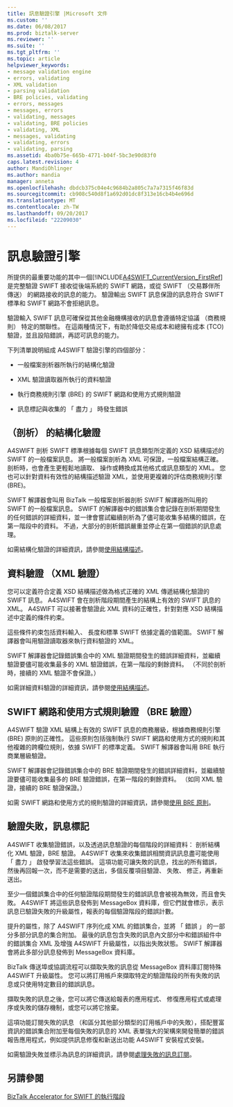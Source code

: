 ```yaml
---
title: 訊息驗證引擎 |Microsoft 文件
ms.custom: ''
ms.date: 06/08/2017
ms.prod: biztalk-server
ms.reviewer: ''
ms.suite: ''
ms.tgt_pltfrm: ''
ms.topic: article
helpviewer_keywords:
- message validation engine
- errors, validating
- XML validation
- parsing validation
- BRE policies, validating
- errors, messages
- messages, errors
- validating, messages
- validating, BRE policies
- validating, XML
- messages, validating
- validating, errors
- validating, parsing
ms.assetid: 4ba0b75e-665b-4771-b04f-5bc3e90d83f0
caps.latest.revision: 4
author: MandiOhlinger
ms.author: mandia
manager: anneta
ms.openlocfilehash: dbdcb375c04e4c9684b2a805c7a7a7315f46f83d
ms.sourcegitcommit: cb908c540d8f1a692d01dc8f313e16cb4b4e696d
ms.translationtype: MT
ms.contentlocale: zh-TW
ms.lasthandoff: 09/20/2017
ms.locfileid: "22209030"
---
```

# <a name="message-validation-engine"></a>訊息驗證引擎
所提供的最重要功能的其中一個[!INCLUDE[A4SWIFT_CurrentVersion_FirstRef](../../includes/a4swift-currentversion-firstref-md.md)]是完整驗證 SWIFT 接收從後端系統的 SWIFT 網路，或從 SWIFT （交易夥伴所傳送） 的網路接收的訊息的能力。 驗證輸出 SWIFT 訊息保證的訊息符合 SWIFT 標準和 SWIFT 網路不會拒絕訊息。  
  
 驗證輸入 SWIFT 訊息可確保從其他金融機構接收的訊息會遵循特定協議 （商務規則） 特定的關聯性。 在這兩種情況下，有助於降低交易成本和總擁有成本 (TCO) 驗證，並且設陷錯誤，再認可訊息的能力。  
  
 下列清單說明組成 A4SWIFT 驗證引擎的四個部分：  
  
-   一般檔案剖析器所執行的結構化驗證  
  
-   XML 驗證讀取器所執行的資料驗證  
  
-   執行商務規則引擎 (BRE) 的 SWIFT 網路和使用方式規則驗證  
  
-   訊息標記與收集的 「 盡力 」 時發生錯誤  
  
## <a name="structural-validation-parsing"></a>（剖析） 的結構化驗證  
 A4SWIFT 剖析 SWIFT 標準根據每個 SWIFT 訊息類型所定義的 XSD 結構描述的 SWIFT 的一般檔案訊息。 將一般檔案剖析為 XML 可保證，一般檔案結構正確。 剖析時，也會產生更輕鬆地讀取、 操作或轉換成其他格式或訊息類型的 XML。 您也可以針對資料有效性的結構描述驗證 XML，並使用更複雜的評估商務規則引擎 (BRE)。  
  
 SWIFT 解譯器會叫用 BizTalk 一般檔案剖析器剖析 SWIFT 解譯器所叫用的 SWIFT 的一般檔案訊息。 SWIFT 的解譯器中的錯誤集合會記錄在剖析期間發生的任何錯誤的詳細資料，並一律會嘗試繼續剖析為了儘可能收集多結構的錯誤，在第一階段中的資料。 不過，大部分的剖析錯誤嚴重並停止在第一個錯誤的訊息處理。  
  
 如需結構化驗證的詳細資訊，請參閱[使用結構描述](../../adapters-and-accelerators/accelerator-swift/working-with-schemas.md)。  
  
## <a name="data-validation-xml-validation"></a>資料驗證 （XML 驗證）  
 您可以定義符合定義 XSD 結構描述做為格式正確的 XML 傳遞結構化驗證的 SWIFT 訊息。 A4SWIFT 會在剖析階段期間產生的結構上有效的 SWIFT 訊息的 XML。 A4SWIFT 可以接著會驗證此 XML 資料的正確性，針對對應 XSD 結構描述中定義的條件約束。  
  
 這些條件約束包括資料輸入、 長度和標準 SWIFT 依據定義的值範圍。 SWIFT 解譯器會叫用驗證讀取器來執行資料驗證的 XML。  
  
 SWIFT 解譯器會記錄錯誤集合中的 XML 驗證期間發生的錯誤詳細資料，並繼續驗證要儘可能收集最多的 XML 驗證錯誤，在第一階段的剩餘資料。 （不同於剖析時，接續的 XML 驗證不會保證。）  
  
 如需詳細資料驗證的詳細資訊，請參閱[使用結構描述](../../adapters-and-accelerators/accelerator-swift/working-with-schemas.md)。  
  
## <a name="swift-network-and-usage-rule-validation-bre-validation"></a>SWIFT 網路和使用方式規則驗證 （BRE 驗證）  
 A4SWIFT 驗證 XML 結構上有效的 SWIFT 訊息的商務層級，根據商務規則引擎 (BRE) 原則的正確性。 這些原則包括強制執行 SWIFT 網路和使用方式的規則和其他複雜的跨欄位規則，依據 SWIFT 的標準定義。 SWIFT 解譯器會叫用 BRE 執行商業層級驗證。  
  
 SWIFT 解譯器會記錄錯誤集合中的 BRE 驗證期間發生的錯誤詳細資料，並繼續驗證要儘可能收集最多的 BRE 驗證錯誤，在第一階段的剩餘資料。 （如同 XML 驗證，接續的 BRE 驗證保證。）  
  
 如需 SWIFT 網路和使用方式的規則驗證的詳細資訊，請參閱[使用 BRE 原則](../../adapters-and-accelerators/accelerator-swift/working-with-bre-policies.md)。  
  
## <a name="validation-failures-and-message-marking"></a>驗證失敗，訊息標記  
 A4SWIFT 收集驗證錯誤，以及透過訊息驗證的每個階段的詳細資料： 剖析結構化 XML 驗證，BRE 驗證。 A4SWIFT 收集來收集錯誤相關資訊訊息盡可能使用 「 盡力 」 啟發學習法這些錯誤。 這項功能可讓失敗的訊息，找出的所有錯誤，然後再回報一次，而不是需要的送出，多個反覆項目驗證、 失敗、 修正，再重新送出。  
  
 至少一個錯誤集合中的任何驗證階段期間發生的錯誤訊息會被視為無效，而且會失敗。 A4SWIFT 將這些訊息發佈到 MessageBox 資料庫，但它們就會標示，表示訊息已驗證失敗的升級屬性，報表的每個驗證階段的錯誤計數。  
  
 提升的屬性，除了 A4SWIFT 序列化成 XML 的錯誤集合，並將 「 錯誤 」 的一部分多部分訊息的集合附加。 最後的訊息包含失敗的訊息內文部分中和錯誤組件中的錯誤集合 XML 及增強 A4SWIFT 升級屬性，以指出失敗狀態。 SWIFT 解譯器會將此多部分訊息發佈到 MessageBox 資料庫。  
  
 BizTalk 傳送埠或協調流程可以擷取失敗的訊息從 MessageBox 資料庫訂閱特殊 A4SWIFT 升級屬性。 您可以將訂用帳戶來擷取特定的驗證階段的所有失敗的訊息或只使用特定數目的錯誤訊息。  
  
 擷取失敗的訊息之後，您可以將它傳送給報表的應用程式、 修復應用程式或處理序或失敗的儲存機制，或您可以將它捨棄。  
  
 這項功能訂閱失敗的訊息 （和區分其他部分類型的訂用帳戶中的失敗），搭配豐富資訊的錯誤集合附加至每個失敗的訊息的 XML 表單強大的架構來開發簡單的錯誤報告應用程式，例如提供訊息修復和新送出功能 A4SWIFT 安裝程式安裝。  
  
 如需驗證失敗並標示為訊息的詳細資訊，請參閱[處理失敗的訊息訂閱](../../adapters-and-accelerators/accelerator-swift/working-with-failed-message-subscriptions.md)。  
  
## <a name="see-also"></a>另請參閱  
 [BizTalk Accelerator for SWIFT 的執行階段](../../adapters-and-accelerators/accelerator-swift/biztalk-accelerator-for-swift-runtime.md)